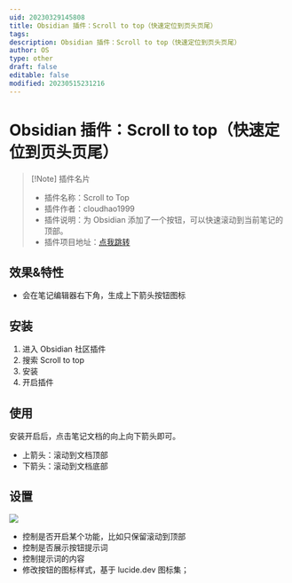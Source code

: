 ```yaml
---
uid: 20230329145808
title: Obsidian 插件：Scroll to top（快速定位到页头页尾）
tags: 
description: Obsidian 插件：Scroll to top（快速定位到页头页尾）
author: OS
type: other
draft: false
editable: false
modified: 20230515231216
---
```


# Obsidian 插件：Scroll to top（快速定位到页头页尾）

> [!Note] 插件名片
> - 插件名称：Scroll to Top
> - 插件作者：cloudhao1999
> - 插件说明：为 Obsidian 添加了一个按钮，可以快速滚动到当前笔记的顶部。
> - 插件项目地址：[点我跳转](https://github.com/cloudhao1999/obsidian-scroll-to-top-plugin)

## 效果&特性

- 会在笔记编辑器右下角，生成上下箭头按钮图标

## 安装

1. 进入 Obsidian 社区插件
2. 搜索 Scroll to top
3. 安装
4. 开启插件

## 使用

安装开启后，点击笔记文档的向上向下箭头即可。

- 上箭头：滚动到文档顶部
- 下箭头：滚动到文档底部

## 设置

![](https://cdn.pkmer.cn/images/a98623c3025d77359f7964f2ef38f505_MD5.png!pkmer)

- 控制是否开启某个功能，比如只保留滚动到顶部
- 控制是否展示按钮提示词
- 控制提示词的内容
- 修改按钮的图标样式，基于 lucide.dev 图标集；